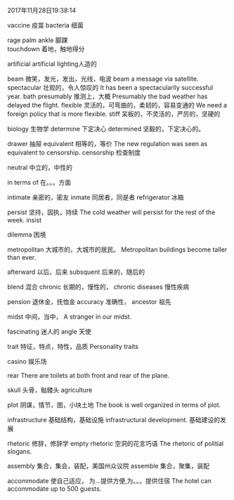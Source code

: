 2017年11月28日19:38:14

vaccine					疫苗
bacteria				细菌

rage
palm
ankle					脚踝	
touchdown				着地，触地得分

artificial				artificial lighting人造的

beam					微笑，发光，发出，光线，电波			beam a message via satellite.
spectacular				壮观的，令人惊叹的						It has been a spectacularlly successful year.
bath
presumably				推测上，大概							Presumably the bad weather has delayed the flight.
flexible				灵活的，可弯曲的，柔韧的，容易变通的			We need a foreign policy that is more flexible.
stiff					呆板的，不灵活的，严厉的，坚硬的

biology					生物学
determine				下定决心
determined				坚毅的，下定决心的。


drawer					抽屉
equivalent				相等的，等价							The new regulation was seen as equivalent to censorship.
censorship				检查制度	

neutral					中立的，中性的

in terms of				在。。。方面

intimate				亲密的，密友
inmate 					同居者，同是者
refrigerator			冰箱

persist					坚持，固执，持续						The cold weather will persist for the rest of the week.
insist

dilemma					困境

metropolitan			大城市的，大城市的居民。				Metropolitan buildings become taller than ever.



afterward				以后，后来
subsquent				后来的，随后的

blend					混合
chronic					长期的，慢性的，						chronic diseases	慢性疾病

pension					退休金，抚恤金
accuracy				准确性，
ancestor				祖先

midst					中间，当中，						A stranger in our midst.

fascinating				迷人的
angle					天使


trait					特征，特点，特性，品质				Personality	traits

casino					娱乐场

rear 						There are toilets at both front and rear of the plane.

skull					头骨，骷髅头
agriculture





plot					阴谋，情节，图，小块土地				The book is well organized in terms of plot.

infrastructure									基础结构，基础设施				infrastructural development. 	基础建设的发展

rhetoric				修辞，修辞学				empty rhetoric	空洞的花言巧语
The rhetoric of politial slogans.	

assembly				集合，集会，装配，美国州众议院
assemble				集合，聚集，装配

accommodate				使自己适应， 为...提供方便,为。。。提供住宿				The hotel can accommodate up to 500 guests.












